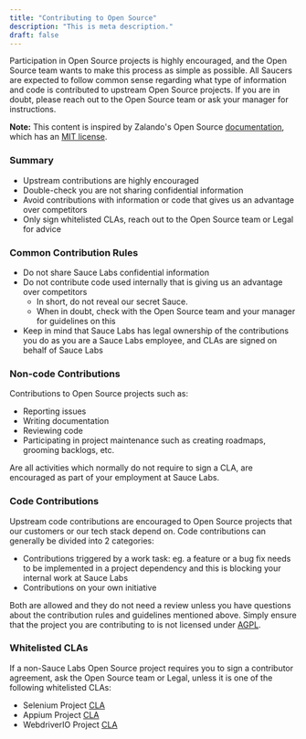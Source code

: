 ```yaml
---
title: "Contributing to Open Source"
description: "This is meta description."
draft: false
---
```


Participation in Open Source projects is highly encouraged, and the Open Source team wants to make this process as simple as possible. All Saucers are expected to follow common sense regarding what type of information and code is contributed to upstream Open Source projects. If you are in doubt, please reach out to the Open Source team or ask your manager for instructions.

__Note:__ This content is inspired by Zalando's Open Source [documentation](https://opensource.zalando.com/docs), which has an [MIT license](https://github.com/zalando/zalando.github.io/blob/master/LICENSE).

### Summary

- Upstream contributions are highly encouraged
- Double-check you are not sharing confidential information
- Avoid contributions with information or code that gives us an advantage over competitors
- Only sign whitelisted CLAs, reach out to the Open Source team or Legal for advice

### Common Contribution Rules
- Do not share Sauce Labs confidential information
- Do not contribute code used internally that is giving us an advantage over competitors
    - In short, do not reveal our secret Sauce.
    - When in doubt, check with the Open Source team and your manager for guidelines on this
- Keep in mind that Sauce Labs has legal ownership of the contributions you do as you are a Sauce Labs employee, and CLAs are signed on behalf of Sauce Labs

### Non-code Contributions
Contributions to Open Source projects such as:

- Reporting issues
- Writing documentation
- Reviewing code
- Participating in project maintenance such as creating roadmaps, grooming backlogs, etc.

Are all activities which normally do not require to sign a CLA, are encouraged as part of your employment at Sauce Labs.

### Code Contributions
Upstream code contributions are encouraged to Open Source projects that our customers or our tech stack depend on. Code contributions can generally be divided into 2 categories:

- Contributions triggered by a work task: eg. a feature or a bug fix needs to be implemented in a project dependency and this is blocking your internal work at Sauce Labs
- Contributions on your own initiative

Both are allowed and they do not need a review unless you have questions about the contribution rules and guidelines mentioned above. Simply ensure that the project you are contributing to is not licensed under [AGPL](https://www.gnu.org/licenses/agpl-3.0.en.html).

### Whitelisted CLAs
If a non-Sauce Labs Open Source project requires you to sign a contributor agreement, ask the Open Source team or Legal, unless it is one of the following whitelisted CLAs:

- Selenium Project [CLA](https://gist.github.com/selenium-ci/90e5715f953d820cf3fc6f2c22f4184c#file-selenium_project_cla)
- Appium Project [CLA](https://cla.js.foundation/appium/appium)
- WebdriverIO Project [CLA](https://cla.js.foundation/webdriverio/webdriverio)
